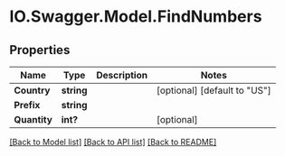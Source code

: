 # IO.Swagger.Model.FindNumbers
## Properties

Name | Type | Description | Notes
------------ | ------------- | ------------- | -------------
**Country** | **string** |  | [optional] [default to "US"]
**Prefix** | **string** |  | 
**Quantity** | **int?** |  | [optional] 

[[Back to Model list]](../README.md#documentation-for-models) [[Back to API list]](../README.md#documentation-for-api-endpoints) [[Back to README]](../README.md)

